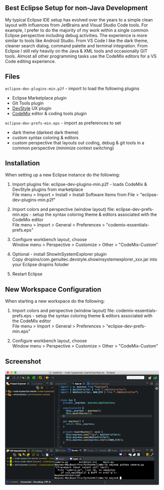 ## Best Eclipse Setup for non-Java Development
My typical Eclipse IDE setup has evolved over the years to a simple clean 
layout with influences from JetBrains and Visual Studio Code tools. 
For example, I prefer to do the majority of my work within a single 
common Eclipse perspective including debug activities. The experience is 
more similar to tools like Android Studio. From VS Code I like the dark theme, 
cleaner search dialog, command palette and terminal integration. From Eclipse 
I still rely heavily on the Java & XML tools and occasionally GIT tools. Almost 
all other programming tasks use the CodeMix editors for a VS Code editing 
experience.

## Files

`eclipse-dev-plugins-min.p2f` - import to load the following plugins
- Eclipse Marketplace plugin
- Git Tools plugin
- [DevStyle](https://marketplace.eclipse.org/content/darkest-dark-theme-devstyle) UX plugin
- [CodeMix](https://marketplace.eclipse.org/content/codemix) editor & coding tools plugin

`eclipse-dev-prefs-min.eps` - import as preferences to set 
 - dark theme (darkest dark theme)
 - custom syntax coloring & editors
 - custom perspective that layouts out coding, debug & git tools 
 in a common perspective (minimize context switching)

## Installation
When setting up a new Eclipse instance do the following:
1. Import plugins file:  eclipse-dev-plugins-min.p2f - loads CodeMix & DevStyle plugins from marketplace  
   File menu > Import > Install > Install Software Items from File > "eclipse-dev-plugins-min.p2f"

2. Import colors and perspective (window layout) file: eclipse-dev-prefs-min.eps - setup the syntax coloring theme & editors associated with the CodeMix editor   
   File menu > Import > General > Preferences > "codemix-essentials-prefs.eps"

3. Configure workbench layout, choose   
   Window menu > Perspective > Customize > Other > "CodeMix-Custom"

4. Optional - install ShowInSystemExplorer plugin   
   Copy dropins/com.genuitec.devstyle.showinsystemexplorer_xxx.jar into your Eclipse dropins foloder

5. Restart Eclipse 

## New Workspace Configuration
When starting a new workspace do the following: 
1. Import colors and perspective (window layout) file: codemix-essentials-prefs.eps - setup the syntax coloring theme & editors associated with the CodeMix editor   
   File menu > Import > General > Preferences > "eclipse-dev-prefs-min.eps"

2. Configure workbench layout, choose   
   Window menu > Perspective > Customize > Other > "CodeMix-Custom"

## Screenshot 
![](https://raw.githubusercontent.com/wayneparrott/eclipse-configuration/master/docs/codemix-perspective.png) 
